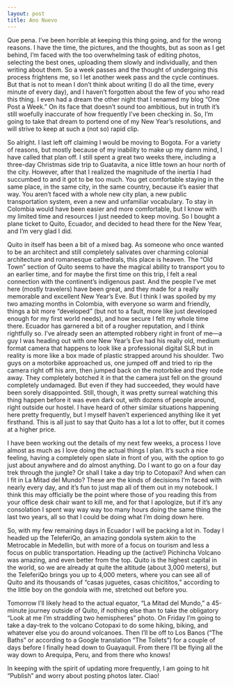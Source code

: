```yaml
---
layout: post
title: Ano Nuevo
---
```


Que pena. I’ve been horrible at keeping this thing going, and for the wrong reasons. I have the time, the pictures, and the thoughts, but as soon as I get behind, I’m faced with the too overwhelming task of editing photos, selecting the best ones, uploading them slowly and individually, and then writing about them. So a week passes and the thought of undergoing this process frightens me, so I let another week pass and the cycle continues. But that is not to mean I don’t think about writing (I do all the time, every minute of every day), and I haven’t forgotten about the few of you who read this thing.  I even had a dream the other night that I renamed my blog “One Post a Week.” On its face that doesn’t sound too ambitious, but in truth it’s still woefully inaccurate of how frequently I’ve been checking in. So, I’m going to take that dream to portend one of my New Year’s resolutions, and will strive to keep at such a (not so) rapid clip.

So alright. I last left off claiming I would be moving to Bogota. For a variety of reasons, but mostly because of my inability to make up my damn mind, I have called that plan off. I still spent a great two weeks there, including a three-day Christmas side trip to Guatavita, a nice little town an hour north of the city. However, after that I realized the magnitude of the inertia I had succumbed to and it got to be too much. You get comfortable staying in the same place, in the same city, in the same country, because it’s easier that way. You aren’t faced with a whole new city plan, a new public transportation system, even a new and unfamiliar vocabulary. To stay in Colombia would have been easier and more comfortable, but I know with my limited time and resources I just needed to keep moving. So I bought a plane ticket to Quito, Ecuador, and decided to head there for the New Year, and I’m very glad I did.

Quito in itself has been a bit of a mixed bag. As someone who once wanted to be an architect and still completely salivates over charming colonial architecture and romanesque cathedrals, this place is heaven. The “Old Town” section of Quito seems to have the magical ability to transport you to an earlier time, and for maybe the first time on this trip, I felt a real connection with the continent’s indigenous past. And the people I’ve met here (mostly travelers) have been great, and they made for a really memorable and excellent New Year’s Eve. But I think I was spoiled by my two amazing months in Colombia, with everyone so warm and friendly, things a bit more “developed” (but not to a fault, more like just developed enough for my first world needs), and how secure I felt my whole time there. Ecuador has garnered a bit of a rougher reputation, and I think rightfully so. I’ve already seen an attempted robbery right in front of me—a guy I was heading out with one New Year’s Eve had his really old, medium format camera that happens to look like a professional digital SLR but in reality is more like a box made of plastic strapped around his shoulder. Two guys on a motorbike approached us, one jumped off and tried to rip the camera right off his arm, then jumped back on the motorbike and they rode away. They completely botched it in that the camera just fell on the ground completely undamaged. But even if they had succeeded, they would have been sorely disappointed. Still, though, it was pretty surreal watching this thing happen before it was even dark out, with dozens of people around, right outside our hostel. I have heard of other similar situations happening here pretty frequently, but I myself haven’t experienced anything like it yet firsthand. This is all just to say that Quito has a lot a lot to offer, but it comes at a higher price.

I have been working out the details of my next few weeks, a process I love almost as much as I love doing the actual things I plan. It’s such a nice feeling, having a completely open slate in front of you, with the option to go just about anywhere and do almost anything. Do I want to go on a four day trek through the jungle? Or shall I take a day trip to Cotopaxi? And when can I fit in La Mitad del Mundo? These are the kinds of decisions I’m faced with nearly every day, and it’s fun to just map all of them out in my notebook. I think this may officially be the point where those of you reading this from your office desk chair want to kill me, and for that I apologize, but if it’s any consolation I spent way way way too many hours doing the same thing the last two years, all so that I could be doing what I’m doing down here.

So, with my few remaining days in Ecuador I will be packing a lot in. Today I headed up the TeleferiQo, an amazing gondola system akin to the Metrocable in Medellin, but with more of a focus on tourism and less a focus on public transportation. Heading up the (active!) Pichincha Volcano was amazing, and even better from the top. Quito is the highest capital in the world, so we are already at quite the altitude (about 3,000 meters), but the TeleferiQo brings you up to 4,000 meters, where you can see all of Quito and its thousands of “casas juguetes, casas chicititos,” according to the little boy on the gondola with me, stretched out before you.

Tomorrow I’ll likely head to the actual equator, “La Mitad del Mundo,” a 45-minute journey outside of Quito, if nothing else than to take the obligatory “Look at me I’m straddling two hemispheres” photo. On Friday I’m going to take a day-trek to the volcano Cotopaxi to do some hiking, biking, and whatever else you do around volcanoes. Then I’ll be off to Los Banos (“The Baths” or according to a Google translation “The Toilets”) for a couple of days before I finally head down to Guayaquil. From there I’ll be flying all the way down to Arequipa, Peru, and from there who knows!

In keeping with the spirit of updating more frequently, I am going to hit “Publish” and worry about posting photos later. Ciao!